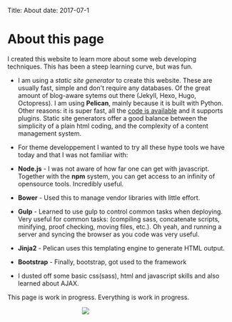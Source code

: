 Title: About
date: 2017-07-1

# About this page

I created this website to learn more about some web developing techniques. This has been a steep learning curve, but was fun.


- I am using a *static site generator* to create this website. These are usually fast, simple and don't require any databases. Of the great amount of blog-aware sytems out there (Jekyll, Hexo, Hugo, Octopress). I am using **Pelican**, mainly because it is built with Python. Other reasons: it is super fast, all the [code is available](https://github.com/getpelican/pelican) and it supports plugins. Static site generators offer a good balance between the simplicity of a plain html coding, and the complexity of a content management system.

- For theme developpement I wanted to try all these hype tools we have today and that I was not familiar with:

- **Node.js** - I was not aware of how far one can get with javascript. Together with the **npm** system, you can get access to an infinity of opensource tools. Incredibly useful.
- **Bower** - Used this to manage vendor libraries with little effort.
- **Gulp** - Learned to use gulp to control common tasks when deploying. Very useful for common tasks: (compiling sass, concatenate scripts, minifying, proof checking, moving files, etc.). Oh yeah, and running a server and syncing the browser as you code was very useful.
- **Jinja2** - Pelican uses this templating engine to generate HTML output.
- **Bootstrap** - Finally, bootstrap, got used to the framework

- I dusted off some basic css(sass), html and javascript skills and also learned about AJAX.  

This page is work in progress. Everything is work in progress.


<figure class="figure float-right">
	<img class="img-fluid" src="{filename}/images/ginseng-grow-no-bg.png" style="padding-left: 30%;">
</figure>
